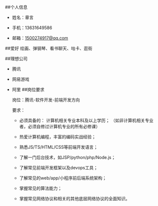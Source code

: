 
##个人信息
* 姓名：章言

* 手机：13631649586

* 邮箱：1500274917@qq.com

##爱好
绘画、弹钢琴、看书聊天、咕卡、逛街

##理想公司
* 腾讯


* 网易游戏

* 阿里
##岗位要求

	岗位：腾讯-软件开发-前端开发方向

	要求：
	
	+ 必须具备的： 计算机相关专业本科及以上学历； 
	（如非计算机相关专业者，必须自修过计算机专业的所有必修课） 

	+ 热爱计算机编程，丰富的编码实战经验； 
	
	+ 熟悉JS/TS/HTML/CSS等前端开发语言； 
 	
	+ 了解一门后台技术，如JSP/python/php/Node.js； 

	+ 了解常见前端开发框架以及devops工具；

	+ 了解常见的web/app/小程序前后端系统架构； 

	+ 掌握常见的算法能力；

	+ 掌握常见网络协议和相关的其他底层网络协议的全面知识。 

